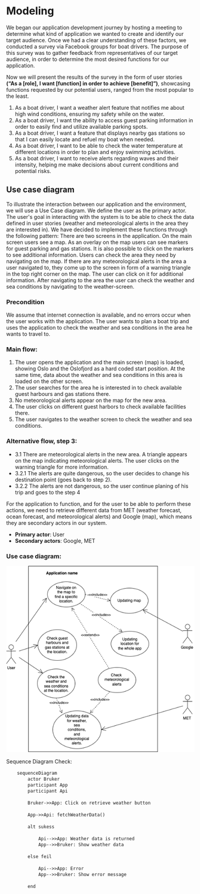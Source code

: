 # **Modeling**

We began our application development journey by hosting a meeting to determine what kind of application we wanted to create and identify our target audience. Once we had a clear understanding of these factors, we conducted a survey via Facebook groups for boat drivers. The purpose of this survey was to gather feedback from representatives of our target audience, in order to determine the most desired functions for our application.

Now we will present the results of the survey in the form of user stories **(“As a [role], I want [function] in order to achieve [benefit]”)**, showcasing functions requested by our potential users, ranged from the most popular to the least.

1. As a boat driver, I want a weather alert feature that notifies me about high wind conditions, ensuring my safety while on the water.
2. As a boat driver, I want the ability to access guest parking information in order to easily find and utilize available parking spots.
3. As a boat driver, I want a feature that displays nearby gas stations so that I can easily locate and refuel my boat when needed.
4. As a boat driver, I want to be able to check the water temperature at different locations in order to plan and enjoy swimming activities.
5. As a boat driver, I want to receive alerts regarding waves and their intensity, helping me make decisions about current conditions and potential risks.


## **Use case diagram**

To illustrate the interaction between our application and the environment, we will use a Use Case diagram. We define the user as the primary actor. The user's goal in interacting with the system is to be able to check the data defined in user stories (weather and meteorological alerts in the area they are interested in). We have decided to implement these functions through the following pattern:
There are two screens in the application. On the main screen users see a map.
As an overlay on the map users can see markers for guest parking and gas stations. It is also possible to click on the markers to see additional information.
Users can check the area they need by navigating on the map.
If there are any meteorological alerts in the area a user navigated to, they come up to the screen in form of a warning triangle in the top right corner on the map. The user can click on it for additional information.
After navigating to the area the user can check the weather and sea conditions by navigating to the weather-screen.

### Precondition

We assume that internet connection is available, and no errors occur when the user works with the application. The user wants to plan a boat trip and uses the application to check the weather and sea conditions in the area he wants to travel to.

### **Main flow**:

1. The user opens the application and the main screen (map) is loaded, showing Oslo and the Oslofjord as a hard coded start position. At the same time, data about the weather and sea conditions in this area is loaded on the other screen.
2. The user searches for the area he is interested in to check available guest harbours and gas stations there.
3. No meteorological alerts appear on the map for the new area.
4. The user clicks on different guest harbors to check available facilities there.
5. The user navigates to the weather screen to check the weather and sea conditions.

### **Alternative flow, step 3**:

* 3.1 There are meteorological alerts in the new area. A triangle appears on the map indicating meteorological alerts. The user clicks on the warning triangle for more information.
* 3.2.1 The alerts are quite dangerous, so the user decides to change his destination point (goes back to step 2).
* 3.2.2 The alerts are not dangerous, so the user continue planing of his trip and goes to the step 4

For the application to function, and for the user to be able to perform these actions, we need to retrieve different data from MET (weather forecast, ocean forecast, and meteorological alerts) and Google (map), which means they are secondary actors in our system.

* **Primary actor**: User
* **Secondary actors**: Google, MET

### Use case diagram:

![useCaseMainFlow.png](useCaseMainFlow.png)

Sequence Diagram Check:

```mermaid
    sequenceDiagram
        actor Bruker
        participant App
        participant Api

        Bruker->>App: Click on retrieve weather button

        App->>Api: fetchWeatherData()

        alt sukess
        
            Api-->>App: Weather data is returned
            App-->>Bruker: Show weather data

        else feil

            Api-->>App: Error
            App-->>Bruker: Show error message

        end
```

